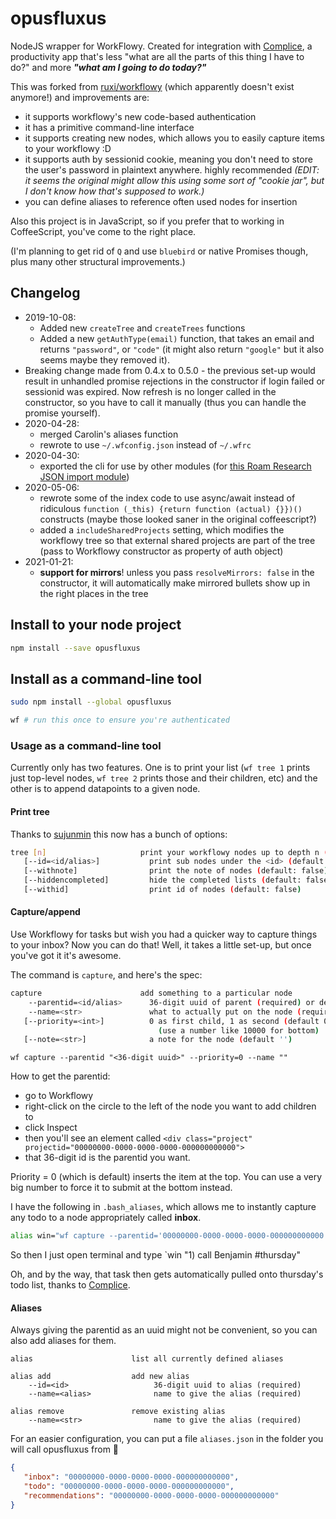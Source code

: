 # opusfluxus

NodeJS wrapper for WorkFlowy. Created for integration with [Complice](https://complice.co), a productivity app that's less "what are all the parts of this thing I have to do?" and more ***"what am I going to do today?"***

This was forked from [ruxi/workflowy](https://github.com/ruxi/workflowy) (which apparently doesn't exist anymore!) and improvements are:

- it supports workflowy's new code-based authentication
- it has a primitive command-line interface
- it supports creating new nodes, which allows you to easily capture items to your workflowy :D
- it supports auth by sessionid cookie, meaning you don't need to store the user's password in plaintext anywhere. highly recommended *(EDIT: it seems the original might allow this using some sort of "cookie jar", but I don't know how that's supposed to work.)*
- you can define aliases to reference often used nodes for insertion

Also this project is in JavaScript, so if you prefer that to working in CoffeeScript, you've come to the right place.

(I'm planning to get rid of `Q` and use `bluebird` or native Promises though, plus many other structural improvements.)

## Changelog

- 2019-10-08:
  - Added new `createTree` and `createTrees` functions
  - Added a new `getAuthType(email)` function, that takes an email and returns `"password"`, or `"code"` (it might also return `"google"` but it also seems maybe they removed it).
- Breaking change made from 0.4.x to 0.5.0 - the previous set-up would result in unhandled promise rejections in the constructor if login failed or sessionid was expired. Now refresh is no longer called in the constructor, so you have to call it manually (thus you can handle the promise yourself).
- 2020-04-28:
  - merged Carolin's aliases function
  - rewrote to use `~/.wfconfig.json` instead of `~/.wfrc`
- 2020-04-30:
  - exported the cli for use by other modules (for [this Roam Research JSON import module](https://github.com/malcolmocean/wf2roam))
- 2020-05-06:
  - rewrote some of the index code to use async/await instead of ridiculous `function (_this) {return function (actual) {}})()` constructs (maybe those looked saner in the original coffeescript?)
  - added a `includeSharedProjects` setting, which modifies the workflowy tree so that external shared projects are part of the tree (pass to Workflowy constructor as property of auth object)
- 2021-01-21:
  - **support for mirrors**! unless you pass `resolveMirrors: false` in the constructor, it will automatically make mirrored bullets show up in the right places in the tree

## Install to your node project

```bash
npm install --save opusfluxus
```

## Install as a command-line tool

```bash
sudo npm install --global opusfluxus

wf # run this once to ensure you're authenticated
```

### Usage as a command-line tool

Currently only has two features. One is to print your list (`wf tree 1` prints just top-level nodes, `wf tree 2` prints those and their children, etc) and the other is to append datapoints to a given node.

#### Print tree

Thanks to [sujunmin](https://github.com/sujunmin) this now has a bunch of options:

```bash
tree [n]                     print your workflowy nodes up to depth n (default: 2)
   [--id=<id/alias>]           print sub nodes under the <id> (default: whole tree)
   [--withnote]                print the note of nodes (default: false)
   [--hiddencompleted]         hide the completed lists (default: false)
   [--withid]                  print id of nodes (default: false)
```

#### Capture/append

Use Workflowy for tasks but wish you had a quicker way to capture things to your inbox? Now you can do that! Well, it takes a little set-up, but once you've got it it's awesome.

The command is `capture`, and here's the spec:

```bash
capture                      add something to a particular node
    --parentid=<id/alias>      36-digit uuid of parent (required) or defined alias
    --name=<str>               what to actually put on the node (required)
   [--priority=<int>]          0 as first child, 1 as second (default 0 (top))
                                 (use a number like 10000 for bottom)
   [--note=<str>]              a note for the node (default '')
```

`wf capture --parentid "<36-digit uuid>" --priority=0 --name ""`

How to get the parentid:

- go to Workflowy
- right-click on the circle to the left of the node you want to add children to
- click Inspect
- then you'll see an element called `<div class="project" projectid="00000000-0000-0000-0000-000000000000">`
- that 36-digit id is the parentid you want.

Priority = 0 (which is default) inserts the item at the top. You can use a very big number to force it to submit at the bottom instead.

I have the following in `.bash_aliases`, which allows me to instantly capture any todo to a node appropriately called **inbox**.

```bash
alias win="wf capture --parentid='00000000-0000-0000-0000-000000000000' --name"
```

So then I just open terminal and type `win "1) call Benjamin #thursday"

Oh, and by the way, that task then gets automatically pulled onto thursday's todo list, thanks to [Complice](https://complice.co/and/workflowy).

#### Aliases

Always giving the parentid as an uuid might not be convenient, so you can also add aliases for them.

``` console
alias                      list all currently defined aliases

alias add                  add new alias
    --id=<id>                   36-digit uuid to alias (required)
    --name=<alias>              name to give the alias (required)

alias remove               remove existing alias
    --name=<str>                name to give the alias (required)
```

For an easier configuration, you can put a file `aliases.json` in the folder you will call opusfluxus from 🙂

``` json
{
   "inbox": "00000000-0000-0000-0000-000000000000",
   "todo": "00000000-0000-0000-0000-000000000000",
   "recommendations": "00000000-0000-0000-0000-000000000000"
}
```
